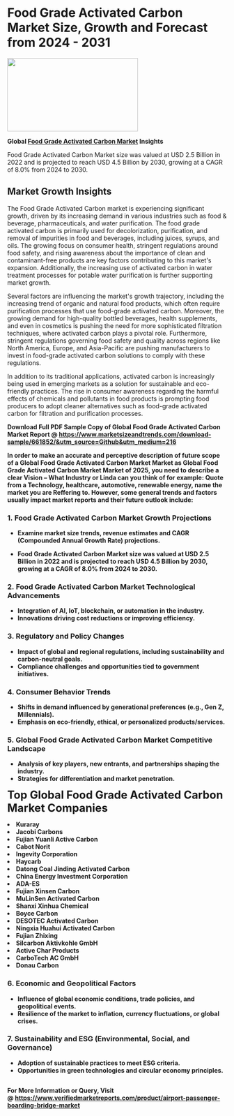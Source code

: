 <H1>Food Grade Activated Carbon Market Size, Growth and Forecast from 2024 - 2031</H1><img class="aligncenter size-medium wp-image-584254" src="https://thirdeyenews.in/wp-content/uploads/2024/09/Global-Market-Research-300x168.jpeg" alt="" width="300" height="168" /><p><strong>Global&nbsp;<a href="https://www.marketsizeandtrends.com/download-sample/661852/&amp;utm_source=Github&utm_medium=216">Food Grade Activated Carbon Market</a> Insights</strong></p><p>Food Grade Activated Carbon Market size was valued at USD 2.5 Billion in 2022 and is projected to reach USD 4.5 Billion by 2030, growing at a CAGR of 8.0% from 2024 to 2030.</p><p><h2>Market Growth Insights</h2> <p>The Food Grade Activated Carbon market is experiencing significant growth, driven by its increasing demand in various industries such as food & beverage, pharmaceuticals, and water purification. The food grade activated carbon is primarily used for decolorization, purification, and removal of impurities in food and beverages, including juices, syrups, and oils. The growing focus on consumer health, stringent regulations around food safety, and rising awareness about the importance of clean and contaminant-free products are key factors contributing to this market's expansion. Additionally, the increasing use of activated carbon in water treatment processes for potable water purification is further supporting market growth.</p> <p><strong></strong></p> <p>Several factors are influencing the market's growth trajectory, including the increasing trend of organic and natural food products, which often require purification processes that use food-grade activated carbon. Moreover, the growing demand for high-quality bottled beverages, health supplements, and even in cosmetics is pushing the need for more sophisticated filtration techniques, where activated carbon plays a pivotal role. Furthermore, stringent regulations governing food safety and quality across regions like North America, Europe, and Asia-Pacific are pushing manufacturers to invest in food-grade activated carbon solutions to comply with these regulations.</p> <p>In addition to its traditional applications, activated carbon is increasingly being used in emerging markets as a solution for sustainable and eco-friendly practices. The rise in consumer awareness regarding the harmful effects of chemicals and pollutants in food products is prompting food producers to adopt cleaner alternatives such as food-grade activated carbon for filtration and purification processes.</p> <p><strong></p><p><span class=""><strong>Download Full PDF Sample Copy of Global Food Grade Activated Carbon Market Report</strong> @ <a href="https://www.marketsizeandtrends.com/download-sample/661852/&amp;utm_source=Github&utm_medium=216" target="_blank">https://www.marketsizeandtrends.com/download-sample/661852/&amp;utm_source=Github&utm_medium=216</a></span></p><p>In order to make an accurate and perceptive description of future scope of a Global&nbsp;Food Grade Activated Carbon Market Market as Global&nbsp;Food Grade Activated Carbon Market Market of 2025, you need to describe a clear Vision &ndash; What Industry or Linda can you think of for example: Quote from a Technology, healthcare, automotive, renewable energy, name the market you are Reffering to. However, some general trends and factors usually impact market reports and their future outlook include:</p><h3>1.&nbsp;<strong>Food Grade Activated Carbon Market Growth Projections</strong></h3><ul><li>Examine market size trends, revenue estimates and CAGR (Compounded Annual Growth Rate) projections.</li><li><p>Food Grade Activated Carbon Market size was valued at USD 2.5 Billion in 2022 and is projected to reach USD 4.5 Billion by 2030, growing at a CAGR of 8.0% from 2024 to 2030.</p></li></ul><h3>2.&nbsp;<strong>Food Grade Activated Carbon Market Technological Advancements</strong></h3><ul><li>Integration of AI, IoT, blockchain, or automation in the industry.</li><li>Innovations driving cost reductions or improving efficiency.</li></ul><h3>3.&nbsp;<strong>Regulatory and Policy Changes</strong></h3><ul><li>Impact of global and regional regulations, including sustainability and carbon-neutral goals.</li><li>Compliance challenges and opportunities tied to government initiatives.</li></ul><h3>4.&nbsp;<strong>Consumer Behavior Trends</strong></h3><ul><li>Shifts in demand influenced by generational preferences (e.g., Gen Z, Millennials).</li><li>Emphasis on eco-friendly, ethical, or personalized products/services.</li></ul><h3>5.&nbsp;<strong>Global Food Grade Activated Carbon Market Competitive Landscape</strong></h3><ul><li>Analysis of key players, new entrants, and partnerships shaping the industry.</li><li>Strategies for differentiation and market penetration.</li></ul><p data-pm-slice="1 1 []"><span style="color: inherit; font-family: inherit; font-size: 25px;">Top Global Food Grade Activated Carbon Market Companies</span></p><div class="" data-test-id=""><p><li>Kuraray</li><li> Jacobi Carbons</li><li> Fujian Yuanli Active Carbon</li><li> Cabot Norit</li><li> Ingevity Corporation</li><li> Haycarb</li><li> Datong Coal Jinding Activated Carbon</li><li> China Energy Investment Corporation</li><li> ADA-ES</li><li> Fujian Xinsen Carbon</li><li> MuLinSen Activated Carbon</li><li> Shanxi Xinhua Chemical</li><li> Boyce Carbon</li><li> DESOTEC Activated Carbon</li><li> Ningxia Huahui Activated Carbon</li><li> Fujian Zhixing</li><li> Silcarbon Aktivkohle GmbH</li><li> Active Char Products</li><li> CarboTech AC GmbH</li><li> Donau Carbon</li></p></div><h3>6.&nbsp;<strong>Economic and Geopolitical Factors</strong></h3><ul><li>Influence of global economic conditions, trade policies, and geopolitical events.</li><li>Resilience of the market to inflation, currency fluctuations, or global crises.</li></ul><h3>7.&nbsp;<strong>Sustainability and ESG (Environmental, Social, and Governance)</strong></h3><ul><li>Adoption of sustainable practices to meet ESG criteria.</li><li>Opportunities in green technologies and circular economy principles.</li></ul><h2><strong style="font-size: 14px;">For More Information or Query, Visit @&nbsp;</strong><a style="background-color: #ffffff; font-size: 14px;" href="https://www.marketsizeandtrends.com/report/food-grade-activated-carbon-market/" target="_blank">https://www.verifiedmarketreports.com/product/airport-passenger-boarding-bridge-market</a></h2>
